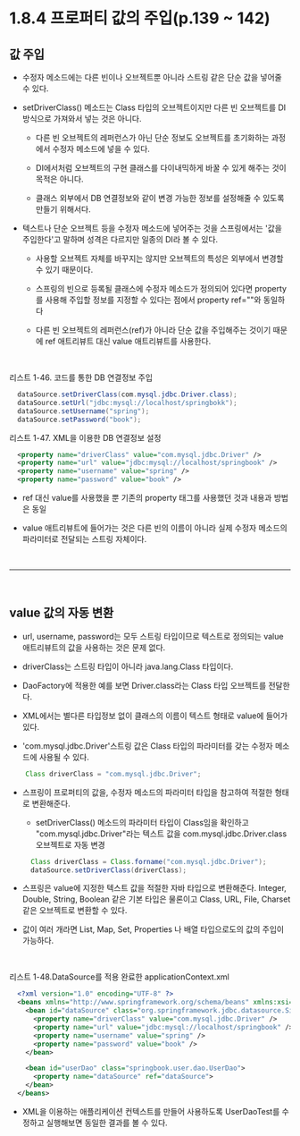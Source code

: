 # 1.8.4 프로퍼티 값의 주입(p.139 ~ 142)

## 값 주입

- 수정자 메소드에는 다른 빈이나 오브젝트뿐 아니라 스트링 같은 단순 값을 넣어줄 수 있다.

- setDriverClass() 메소드는 Class 타입의 오브젝트이지만 다른 빈 오브젝트를 DI 방식으로 가져와서 넣는 것은 아니다.
   
   - 다른 빈 오브젝트의 레퍼런스가 아닌 단순 정보도 오브젝트를 초기화하는 과정에서 수정자 메소드에 넣을 수 있다. 

   - DI에서처럼 오브젝트의 구현 클래스를 다이내믹하게 바꿀 수 있게 해주는 것이 목적은 아니다.

   - 클래스 외부에서 DB 연결정보와 같이 변경 가능한 정보를 설정해줄 수 있도록 만들기 위해서다.

- 텍스트나 단순 오브젝트 등을 수정자 메소드에 넣어주는 것을 스프링에서는 '값을 주입한다'고 말하며 성격은 다르지만 일종의 DI라 볼 수 있다.

   - 사용할 오브젝트 자체를 바꾸지는 않지만 오브젝트의 특성은 외부에서 변경할 수 있기 때문이다.
  
  - 스프링의 빈으로 등록될 클래스에 수정자 메소드가 정의되어 있다면 property를 사용해 주입할 정보를 지정할 수 있다는 점에서 property ref=""와 동일하다
  
  - 다른 빈 오브젝트의 레퍼런스(ref)가 아니라 단순 값을 주입해주는 것이기 때문에 ref 애트리뷰트 대신 value 애트리뷰트를 사용한다.

  <br />

리스트 1-46. 코드를 통한 DB 연결정보 주입
```Java
  dataSource.setDriverClass(com.mysql.jdbc.Driver.class);
  dataSource.setUrl("jdbc:mysql://localhost/springbokk");
  dataSource.setUsername("spring");
  dataSource.setPassword("book");
```

리스트 1-47. XML을 이용한 DB 연결정보 설정
```XML
  <property name="driverClass" value="com.mysql.jdbc.Driver" />
  <property name="url" value="jdbc:mysql://localhost/springbook" />
  <property name="username" value="spring" />
  <property name="password" value="book" />
```

- ref 대신 value를 사용했을 뿐 기존의 property 태그를 사용했던 것과 내용과 방법은 동일

- value 애트리뷰트에 들어가는 것은 다른 빈의 이름이 아니라 실제 수정자 메소드의 파라미터로 전달되는 스트링 자체이다.

<br />
<hr />
<br />

## value 값의 자동 변환

   - url, username, password는 모두 스트링 타입이므로 텍스트로 정의되는 value 애트리뷰트의 값을 사용하는 것은 문제 없다.

   - driverClass는 스트링 타입이 아니라 java.lang.Class 타입이다.

   - DaoFactory에 적용한 예를 보면 Driver.class라는 Class 타입 오브젝트를 전달한다.

   - XML에서는 별다른 타입정보 없이 클래스의 이름이 텍스트 형태로 value에 들어가 있다.

   - 'com.mysql.jdbc.Driver'스트링 값은 Class 타입의 파라미터를 갖는 수정자 메소드에 사용될 수 있다.

   ```Java
       Class driverClass = "com.mysql.jdbc.Driver";
   ```

   - 스프링이 프로퍼티의 값을, 수정자 메소드의 파라미터 타입을 참고하여 적절한 형태로 변환해준다. 

     - setDriverClass() 메소드의 파라미터 타입이 Class임을 확인하고 "com.mysql.jdbc.Driver"라는 텍스트 값을 com.mysql.jdbc.Driver.class 오브젝트로 자동 변경

     ```Java
       Class driverClass = Class.forname("com.mysql.jdbc.Driver");
       dataSource.setDriverClass(driverClass);
     ```

   - 스프링은 value에 지정한 텍스트 값을 적절한 자바 타입으로 변환해준다. Integer, Double, String, Boolean 같은 기본 타입은 물론이고 Class, URL, File, Charset 같은 오브젝트로 변환할 수 있다.
   
   - 값이 여러 개라면 List, Map, Set, Properties 나 배열 타입으로도의 값의 주입이 가능하다.

   <br />

  리스트 1-48.DataSource를 적용 완료한 applicationContext.xml

  ```xml
    <?xml version="1.0" encoding="UTF-8" ?>
    <beans xmlns="http://www.springframework.org/schema/beans" xmlns:xsi="http://www.w3.org/2001/XMLSchema-instance" xsi:schemaLocation="http://www.springframework.org/schema/beans http://www.springframework.org/schema/beans/spring-beans-3.0.xsd">
      <bean id="dataSource" class="org.springframework.jdbc.datasource.SimpleDriverDataSource">
        <property name="driverClass" value="com.mysql.jdbc.Driver" />
        <property name="url" value="jdbc:mysql://localhost/springbook" />
        <property name="username" value="spring" />
        <property name="password" value="book" />
      </bean>

      <bean id="userDao" class="springbook.user.dao.UserDao">
        <property name="dataSource" ref="dataSource">
      </bean>
    </beans>
  ```

- XML을 이용하는 애플리케이션 컨텍스트를 만들어 사용하도록 UserDaoTest를 수정하고 실행해보면 동일한 결과를 볼 수 있다.

